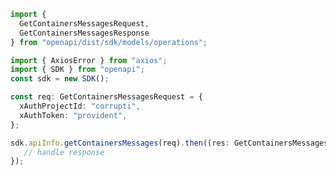 <!-- Start SDK Example Usage -->
```typescript
import {
  GetContainersMessagesRequest,
  GetContainersMessagesResponse
} from "openapi/dist/sdk/models/operations";

import { AxiosError } from "axios";
import { SDK } from "openapi";
const sdk = new SDK();

const req: GetContainersMessagesRequest = {
  xAuthProjectId: "corrupti",
  xAuthToken: "provident",
};

sdk.apiInfo.getContainersMessages(req).then((res: GetContainersMessagesResponse | AxiosError) => {
   // handle response
});
```
<!-- End SDK Example Usage -->